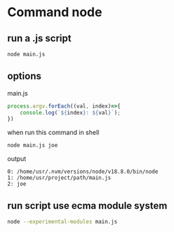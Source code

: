 # Command node

## run a .js script

```bash
node main.js
```

## options

main.js

```js
process.argv.forEach((val, index)=>{
    console.log(`${index}: ${val}`);
})
```

when run this command in shell

```bash
node main.js joe
```

output

```
0: /home/usr/.nvm/versions/node/v18.8.0/bin/node
1: /home/usr/project/path/main.js
2: joe
```

## run script use ecma module system

```sh
node --experimental-modules main.js
```
